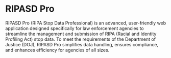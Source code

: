 # RIPASD Pro
RIPASD Pro (RIPA Stop Data Professional) is an advanced, user-friendly web application designed specifically for law enforcement agencies to streamline the management and submission of RIPA (Racial and Identity Profiling Act) stop data. To meet the requirements of the Department of Justice (DOJ), RIPASD Pro simplifies data handling, ensures compliance, and enhances efficiency for agencies of all sizes.
